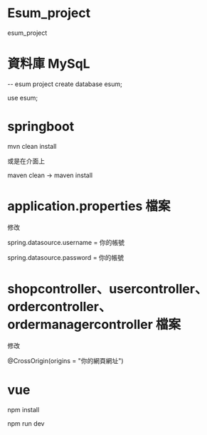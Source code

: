 # Esum_project
esum_project

# 資料庫 MySqL
-- esum project
create database esum;

use esum;

# springboot 
mvn clean install

或是在介面上

maven clean -> maven install


# application.properties 檔案
修改

spring.datasource.username = 你的帳號

spring.datasource.password = 你的帳號

# shopcontroller、usercontroller、ordercontroller、ordermanagercontroller 檔案
修改

@CrossOrigin(origins = "你的網頁網址")

# vue
npm install

npm run dev
